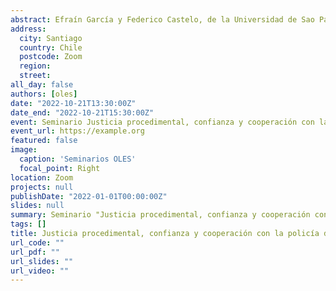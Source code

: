 ```yaml
---
abstract: Efraín García y Federico Castelo, de la Universidad de Sao Paulo, expone sobre el rol de la justicia procedimental y la confianza en las formas de cooperación con la policía.
address:
  city: Santiago
  country: Chile
  postcode: Zoom
  region: 
  street: 
all_day: false
authors: [oles]
date: "2022-10-21T13:30:00Z"
date_end: "2022-10-21T15:30:00Z"
event: Seminario Justicia procedimental, confianza y cooperación con la policía de Sao Pablo.
event_url: https://example.org
featured: false
image:
  caption: 'Seminarios OLES'
  focal_point: Right
location: Zoom
projects: null
publishDate: "2022-01-01T00:00:00Z"
slides: null
summary: Seminario "Justicia procedimental, confianza y cooperación con la policía de Sao Pablo".  Efraín García y Federico Castelo.
tags: []
title: Justicia procedimental, confianza y cooperación con la policía de Sao Pablo.
url_code: ""
url_pdf: ""
url_slides: ""
url_video: ""
---
```



